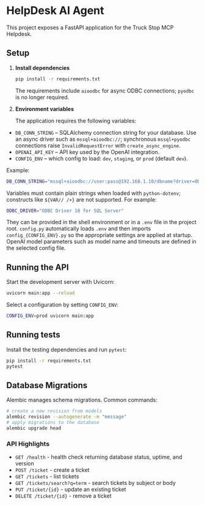 # HelpDesk AI Agent

This project exposes a FastAPI application for the Truck Stop MCP Helpdesk.

## Setup

1. **Install dependencies**

   ```bash
   pip install -r requirements.txt
   ```

   The requirements include `aioodbc` for async ODBC connections; `pyodbc` is no longer required.
2. **Environment variables**

   The application requires the following variables:

  - `DB_CONN_STRING` – SQLAlchemy connection string for your database. Use an async driver such as `mssql+aioodbc://`; synchronous `mssql+pyodbc` connections raise `InvalidRequestError` with `create_async_engine`.
  - `OPENAI_API_KEY` – API key used by the OpenAI integration.
  - `CONFIG_ENV` – which config to load: `dev`, `staging`, or `prod` (default `dev`).

  Example:

  ```bash
  DB_CONN_STRING="mssql+aioodbc://user:pass@192.168.1.10/dbname?driver=ODBC+Driver+18+for+SQL+Server"
  ```

  Variables must contain plain strings when loaded with `python-dotenv`; constructs like `${VAR// /+}` are not supported. For example:

  ```bash
  ODBC_DRIVER="ODBC Driver 18 for SQL Server"
  ```

   They can be provided in the shell environment or in a `.env` file in the project root.
   `config.py` automatically loads `.env` and then imports `config_{CONFIG_ENV}.py`
   so the appropriate settings are applied at startup. OpenAI model parameters
   such as model name and timeouts are defined in the selected config file.

## Running the API

Start the development server with Uvicorn:

```bash
uvicorn main:app --reload
```

Select a configuration by setting `CONFIG_ENV`:

```bash
CONFIG_ENV=prod uvicorn main:app
```

## Running tests

Install the testing dependencies and run `pytest`:

```bash
pip install -r requirements.txt
pytest
```

## Database Migrations

Alembic manages schema migrations. Common commands:

```bash
# create a new revision from models
alembic revision --autogenerate -m "message"
# apply migrations to the database
alembic upgrade head
```

### API Highlights

- `GET /health` - health check returning database status, uptime, and version
- `POST /ticket` - create a ticket
- `GET /tickets` - list tickets
- `GET /tickets/search?q=term` - search tickets by subject or body
- `PUT /ticket/{id}` - update an existing ticket
- `DELETE /ticket/{id}` - remove a ticket
